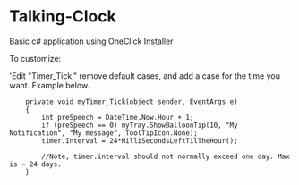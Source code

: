 # Talking-Clock
Basic c# application using OneClick Installer

To customize:

'Edit "Timer_Tick," remove default cases, and add a case for the time you want. Example below.


        private void myTimer_Tick(object sender, EventArgs e)
        {
            int preSpeech = DateTime.Now.Hour + 1;
            if (preSpeech == 0) myTray.ShowBalloonTip(10, "My Notification", "My message", ToolTipIcon.None);
            timer.Interval = 24*MilliSecondsLeftTilTheHour(); 
            
            //Note, timer.interval should not normally exceed one day. Max is ~ 24 days.
        } 
        
